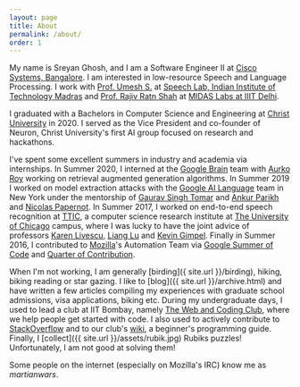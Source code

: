 ```yaml
---
layout: page
title: About
permalink: /about/
order: 1
---
```


My name is Sreyan Ghosh, and I am a Software Engineer II at [Cisco Systems, Bangalore](www.cisco.com). I am interested in low-resource Speech and Language Processing. I work with [Prof. Umesh S.](http://www.ee.iitm.ac.in/~umeshs/) at [Speech Lab, Indian Institute of Technology Madras](https://www.iitm.ac.in/speech/lab/) and [Prof. Rajiv Ratn Shah](https://www.iiitd.ac.in/rajivratn) at [MIDAS Labs at IIIT Delhi](http://midas.iiitd.edu.in/).

I graduated with a Bachelors in Computer Science and Engineering at [Christ University](https://christuniversity.in/) in 2020. I served as the Vice President and co-founder of Neuron, Christ University's first AI group focused on research and hackathons.

I've spent some excellent summers in industry and academia via internships. In Summer 2020, I interned at the [Google Brain](https://research.google/teams/brain) team with [Aurko Roy](https://sites.google.com/site/royaurko) working on retrieval augmented generation algorithms. In Summer 2019 I worked on model extraction attacks with the [Google AI Language](https://ai.google/research/teams/language/) team in New York under the mentorship of [Gaurav Singh Tomar](https://ai.google/research/people/GauravSinghTomar/) and [Ankur Parikh](https://ai.google/research/people/104995/) and [Nicolas Papernot](https://www.papernot.fr/).
In Summer 2017, I worked on end-to-end speech recognition at [TTIC](http://ttic.edu/), a computer science research institute at [The University of Chicago](https://www.uchicago.edu/) campus, where I was lucky to have the joint advice of professors [Karen Livescu](http://ttic.uchicago.edu/~klivescu), [Liang Lu](http://ttic.uchicago.edu/~llu/) and [Kevin Gimpel](http://ttic.uchicago.edu/~kgimpel/). Finally in Summer 2016, I contributed to [Mozilla](https://en.wikipedia.org/wiki/Mozilla)'s Automation Team via [Google Summer of Code](https://summerofcode.withgoogle.com/) and [Quarter of Contribution](https://wiki.mozilla.org/Auto-tools/New_Contributor/Quarter_of_Contribution).

When I'm not working, I am generally [birding]({ site.url }}/birding), hiking, biking reading or star gazing. I like to [blog]({{ site.url }}/archive.html) and have written a few articles compiling my experiences with graduate school admissions, visa applications, biking etc. During my undergraduate days, I used to lead a club at IIT Bombay, namely [The Web and Coding Club](https://www.facebook.com/wncc.iitb/), where we help people get started with code. I also used to actively contribute to [StackOverflow](http://stackoverflow.com/users/5080995/martianwars) and to our club's [wiki](http://wncc-iitb.org/wiki), a beginner's programming guide. Finally, I [collect]({{ site.url }}/assets/rubik.jpg) Rubiks puzzles! Unfortunately, I am not good at solving them!

Some people on the internet (especially on Mozilla's IRC) know me as *martianwars*.
